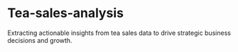 # Tea-sales-analysis
Extracting actionable insights from tea sales data to drive strategic business decisions and growth.
